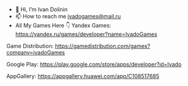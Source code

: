 - 👋 Hi, I’m Ivan Dolinin
- 📫 How to reach me ivadogames@mail.ru
- All My Games Here 👇
Yandex Games:
https://yandex.ru/games/developer?name=IvadoGames

Game Distribution:
https://gamedistribution.com/games?company=ivadoGames

Google Play:
https://play.google.com/store/apps/developer?id=Ivado

AppGallery:
https://appgallery.huawei.com/app/C108517685
<!---
Ivado1/Ivado1 is a ✨ special ✨ repository because its `README.md` (this file) appears on your GitHub profile.
You can click the Preview link to take a look at your changes.
--->
